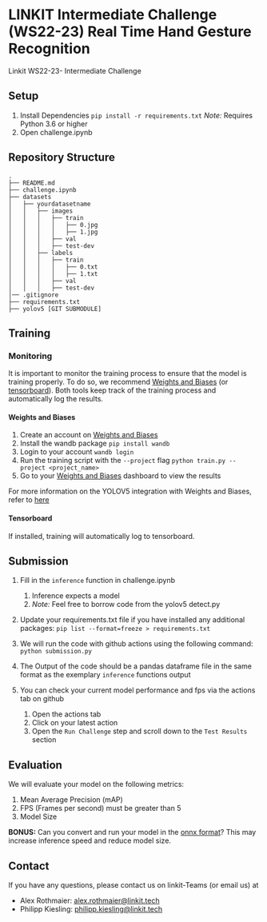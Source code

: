 # LINKIT Intermediate Challenge (WS22-23) Real Time Hand Gesture Recognition 
Linkit WS22-23- Intermediate Challenge 

## Setup
1. Install Dependencies
`pip install -r requirements.txt`
_Note:_ Requires Python 3.6 or higher
2. Open challenge.ipynb

## Repository Structure
```
.
├── README.md
├── challenge.ipynb
├── datasets
│   ├── yourdatasetname 
│   │   ├── images
│   │   │   ├── train
│   │   │   │   ├── 0.jpg
│   │   │   │   ├── 1.jpg
│   │   │   ├── val 
│   │   │   ├── test-dev
│   │   ├── labels
│   │   │   ├── train
│   │   │   │   ├── 0.txt
│   │   │   │   ├── 1.txt
│   │   │   ├── val 
│   │   │   ├── test-dev
│── .gitignore
├── requirements.txt
├── yolov5 [GIT SUBMODULE]
```

## Training 
### Monitoring
It is important to monitor the training process to ensure that the model is training properly. 
To do so, we recommend [Weights and Biases](https://wandb.ai/) (or [tensorboard](https://www.tensorflow.org/tensorboard)). 
Both tools keep track of the training process and automatically log the results. 
#### Weights and Biases
1. Create an account on [Weights and Biases](https://wandb.ai/)
2. Install the wandb package `pip install wandb`
3. Login to your account `wandb login`
4. Run the training script with the `--project` flag `python train.py --project <project_name>`
5. Go to your [Weights and Biases](https://wandb.ai/) dashboard to view the results

For more information on the YOLOV5 integration with Weights and Biases, refer to [here](https://docs.wandb.ai/guides/integrations/yolov5)

#### Tensorboard
If installed, training will automatically log to tensorboard.
### 

## Submission
1. Fill in the `inference` function in challenge.ipynb
   1. Inference expects a model 
   2. *Note:* Feel free to borrow code from the yolov5 detect.py
2. Update your requirements.txt file if you have installed any additional packages: `pip list --format=freeze > requirements.txt`
3. We will run the code with github actions using the following command: 
`python submission.py`

4. The Output of the code should be a pandas dataframe file in the same format as the exemplary `inference` functions output
5. You can check your current model performance and fps via the actions tab on github
   1. Open the actions tab
   2. Click on your latest action
   3. Open the `Run Challenge` step and scroll down to the `Test Results` section

## Evaluation
We will evaluate your model on the following metrics:
1. Mean Average Precision (mAP)
2. FPS (Frames per second) must be greater than 5
3. Model Size

**BONUS:** Can you convert and run your model in the [onnx format](https://onnx.ai/)?
This may increase inference speed and reduce model size.

## Contact
If you have any questions, please contact us on linkit-Teams (or email us) at
- Alex Rothmaier: alex.rothmaier@linkit.tech
- Philipp Kiesling: philipp.kiesling@linkit.tech